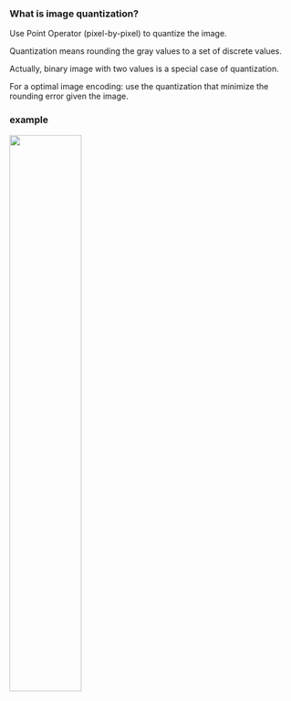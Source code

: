 ### What is image quantization?

Use Point Operator (pixel-by-pixel) to quantize the image.

Quantization means rounding the gray values to a set of discrete values.

Actually, binary image with two values is a special case of quantization.

For a optimal image encoding: use the quantization that minimize the rounding error given the image.

### example
<img src="https://user-images.githubusercontent.com/16319829/81180309-2b51f000-8fee-11ea-8a78-ddfe8c3412a7.png" width=50% height=50%>
